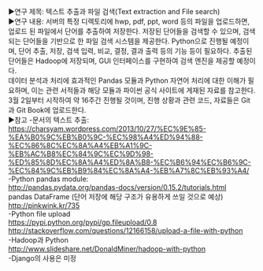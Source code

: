 ▶연구 제목: 텍스트 추출과 파일 검색(Text extraction and File search)  
▶연구 내용: 서버의 특정 디렉토리에 hwp, pdf, ppt, word 등의 파일을 업로드하면, 업로드 된 파일에서 단어를 추출하여 저장한다. 저장된 단어들을 검색할 수 있으며, 검색되는 단어들을 기반으로 한 파일 검색 시스템을 제공한다. Python으로 진행될 예정이며, 단어 추출, 저장, 검색 입력, 비교, 결정, 결과 출력 등의 기능 등이 필요하다. 추출된 단어들은 Hadoop에 저장되며, GUI 인터페이스를 구현하여 검색 엔진을 제공할 예정이다.   
데이터 분석과 처리에 효과적인 Pandas 모듈과 Python 자연어 처리에 대한 이해가 필요하며, 이는 관련 서적들과 해당 모듈과 파이썬 공식 사이트에 게재된 자료를 참고한다.  
3월 2일부터 시작하여 약 16주간 진행될 것이며, 진행 상황과 관련 코드, 자료들은 Git과 Git Book에 업로드한다.  
▶참고 
-문서의 텍스트 추출:  
https://charsyam.wordpress.com/2013/10/27/%EC%9E%85-%EA%B0%9C%EB%B0%9C-%EC%98%A4%ED%94%88-%EC%86%8C%EC%8A%A4%EB%A1%9C-%EB%AC%B8%EC%84%9C%EC%9D%98-%ED%85%8D%EC%8A%A4%ED%8A%B8-%EC%B6%94%EC%B6%9C-%EC%84%9C%EB%B9%84%EC%8A%A4-%EB%A7%8C%EB%93%A4/   
-Python pandas module:  
http://pandas.pydata.org/pandas-docs/version/0.15.2/tutorials.html  
pandas DataFrame (단어 저장에 해당 구조가 유용하게 쓰일 것으로 예상)  
http://pinkwink.kr/735  
-Python file upload   
https://pypi.python.org/pypi/gp.fileupload/0.8  
http://stackoverflow.com/questions/12166158/upload-a-file-with-python   
-Hadoop과 Python    
http://www.slideshare.net/DonaldMiner/hadoop-with-python  
-Django의 사용은 미정
